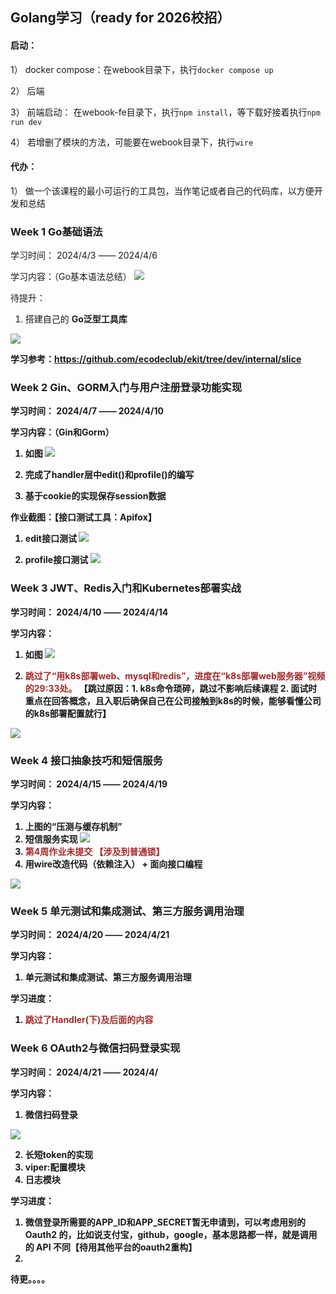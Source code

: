 ## Golang学习（ready for 2026校招）

#### 启动：

1） docker compose：在webook目录下，执行`docker compose up`

2） 后端

3） 前端启动： 在webook-fe目录下，执行`npm install`，等下载好接着执行`npm run dev`

4） 若增删了模块的方法，可能要在webook目录下，执行`wire`

#### 代办：

1） 做一个该课程的最小可运行的工具包，当作笔记或者自己的代码库，以方便开发和总结



### Week 1 Go基础语法
学习时间： 2024/4/3 —— 2024/4/6

学习内容：（Go基本语法总结）
<img src="images/week1_syntax.png">

待提升：
1. 搭建自己的 <b>Go泛型工具库<b>
<img src="images/week1_generic_kit.png">

学习参考：https://github.com/ecodeclub/ekit/tree/dev/internal/slice

### Week 2 Gin、GORM入门与用户注册登录功能实现

学习时间： 2024/4/7 —— 2024/4/10

学习内容：（Gin和Gorm）
1. 如图
   <img src="images/week2_content.png">

2. 完成了handler层中edit()和profile()的编写
3. 基于cookie的实现保存session数据

作业截图：【接口测试工具：Apifox】

1. edit接口测试
   <img src="images/week2_edit.png">

2. profile接口测试
   <img src="images/week2_profile.png">

### Week 3 JWT、Redis入门和Kubernetes部署实战

学习时间： 2024/4/10 —— 2024/4/14

学习内容：
1. 如图
   <img src="images/week3_content.png">

2. <font color='brown'>跳过了“用k8s部署web、mysql和redis”，进度在“k8s部署web服务器”视频的29:33处。</font>
【跳过原因：1. k8s命令琐碎，跳过不影响后续课程 2. 面试时重点在回答概念，且入职后确保自己在公司接触到k8s的时候，能够看懂公司的k8s部署配置就行】

<img src="images/week3_content_k8s.png">

### Week 4 接口抽象技巧和短信服务

学习时间： 2024/4/15 —— 2024/4/19

学习内容：
1. 上图的“压测与缓存机制”
2. 短信服务实现
   <img src="images/week4_message.png">
3. <font color='brown'>第4周作业未提交 【涉及到普通锁】</font>
4. 用wire改造代码（依赖注入） + 面向接口编程

<img src="images/week4_wire.png">

### Week 5 单元测试和集成测试、第三方服务调用治理

学习时间： 2024/4/20 —— 2024/4/21

学习内容：
1. 单元测试和集成测试、第三方服务调用治理

学习进度：
1. <font color='brown'>跳过了Handler(下)及后面的内容</font>

### Week 6 OAuth2与微信扫码登录实现

学习时间： 2024/4/21 —— 2024/4/

学习内容：
1. 微信扫码登录

<img src="images/week6_wxlogin_process.png">

2. 长短token的实现
3. viper:配置模块
4. 日志模块

学习进度：
1. 微信登录所需要的APP_ID和APP_SECRET暂无申请到，可以考虑用别的 Oauth2 的，比如说支付宝，github，google，基本思路都一样，就是调用的 API 不同【待用其他平台的oauth2重构】
2. 

待更。。。。